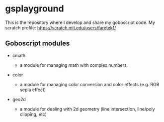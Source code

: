 # gsplayground
This is the repository where I develop and share my goboscript code. My scratch profile: https://scratch.mit.edu/users/faretek1/

## Goboscript modules
- cmath
    - a module for managing math with complex numbers.

- color
    - a module for managing color conversion and color effects (e.g. RGB sepia effect)

- geo2d
    - a module for dealing with 2d geometry (line intersection, line/poly clipping, etc)